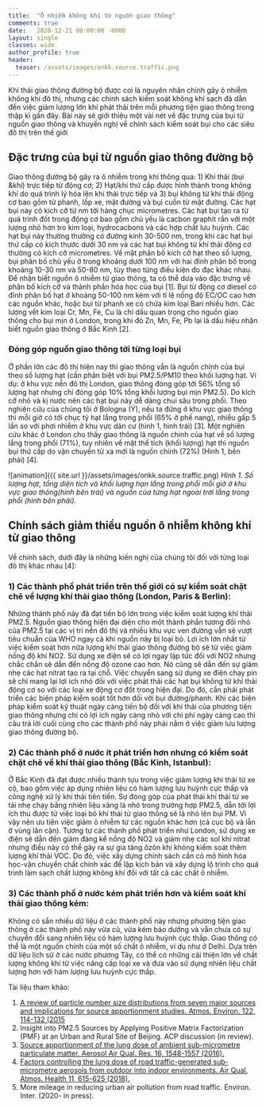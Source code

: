 ```yaml
---
title:  "Ô nhiễm không khí từ nguồn giao thông"
comments: true
date:   2020-12-21 00:00:00 -0000
layout: single
classes: wide
author_profile: true
header:
  teaser: /assets/images/onkk.source.traffic.png
---
```


Khí thải giao thông đường bộ được coi là nguyên nhân chính gây ô nhiễm không khí đô thị, nhưng các chính sách kiểm soát không khí sạch đã dẫn đến việc giảm lượng lớn khí phát thải trên mỗi phương tiện giao thông trong thập kỉ gần đây. Bài này sẽ giới thiệu một vài nét về đặc trưng của bụi từ nguồn giao thông và khuyến nghị về chính sách kiểm soát bụi cho các siêu đô thị trên thế giới 

## Đặc trưng của bụi từ nguồn giao thông đường bộ

Giao thông đường bộ gây ra ô nhiễm trong khí thông qua: 1) Khí thải (bụi &khí) trực tiếp từ động cơ; 2) Hạt/khí thứ cấp được hình thành trong không khí do quá trình lý hóa lên khí thải trực tiếp và 3) bụi không từ khí thải động cơ bao gồm từ phanh, lốp xe, mặt đường và bụi cuốn từ mặt đường. Các hạt bụi này có kích cỡ từ nm tới hàng chục micrometres. Các hạt bụi tạo ra từ quá trình đốt trong động cơ bao gồm chủ yếu là cacbon graphit rắn với một lượng nhỏ hơn tro kim loại, hydrocacbons và các hợp chất lưu huỳnh. Các hạt bụi này thường thường có đường kính 30-500 nm, trong khi các hạt bụi thứ cấp có kích thước dưới 30 nm và các hạt bụi không từ khí thải động cơ thường có kích cỡ micrometres. Về mặt phân bố kích cỡ hạt theo số lượng, bụi phân bố chủ yếu ở trong khoảng dưới 100 nm với hai đỉnh phân bố trong khoảng 10-30 nm và 50-80 nm, tùy theo từng điều kiện đo đạc khác nhau. Để nhận biết nguồn ô nhiễm từ giao thông, ta có thể dưạ vào đặc trưng về phân bố kích cỡ và thành phần hóa học của bụi \[1\]. Bụi từ động cơ diesel có đỉnh phân bố hạt ở khoảng 50-100 nm kèm với tỉ lệ nồng độ EC/OC cao hơn các nguồn khác, hoặc bụi từ phanh xe có chứa kim loại Bari nhiều hơn. Các lượng vết kim loại Cr, Mn, Fe, Cu là chỉ dấu  quan trọng cho nguồn giao thông cho bụi mịn ở London, trong khi đó Zn, Mn, Fe, Pb lại là dấu hiệu nhận biết nguồn giao thông ở Bắc Kinh \[2\].

### Đóng góp nguồn giao thông tới từng loại bụi
Ở phần lớn các đô thị hiện nay thì giao thông vẫn là nguồn chính của bụi theo số lượng hạt (cần phân biệt với bụi PM2.5/PM10 theo khối lượng hạt. Ví dụ: ở khu vực nền đô thị London, giao thông đóng góp tới 56% tổng số lượng hạt nhưng chỉ đóng góp 10% tổng khối lượng bụi mịn PM2.5). Do kích cỡ nhỏ và kị nước nên các hạt bụi này dễ dàng chui sâu trong phổi. Theo nghiên cứu của chúng tôi ở Bologna (Ý), nếu ta đứng ở khu vực giao thông thì mỗi giờ có tới chục tỷ hạt lắng trong phổi (65% ở phế nang), nhiều gấp 5 lần so với phơi nhiễm ở khu vực dân cư (hình 1, hình trái) \[3\]. Một nghiên cứu khác ở London cho thấy giao thông là nguồn chính của hạt về số lượng lắng trong phổi (71%), tuy nhiên về mặt thể tích (khối lượng) hạt thì nguồn bụi thứ cấp do vận chuyển từ xa mới là nguồn chính (72%) (Hình 1, bên phải) \[4\].

![animation]({{ site.url }}/assets/images/onkk.source.traffic.png) 
*Hình 1. Số lượng hạt, tổng diện tích và khối lượng hạn lắng trong phổi mỗi giờ ở khu vực giao thông(hình bên trái) và nguốn của từng hạt ngoài trời lắng trong phổi (hình bên phải).*

## Chính sách giảm thiểu nguồn ô nhiễm không khí từ giao thông

Về chính sách, dưới đây là những kiến nghị của chúng tôi đối với từng loại đô thị khác nhau \[4\]:
### 1)	Các thành phố phát triển trên thế giới có sự kiểm soát chặt chẽ về lượng khí thải giao thông (London, Paris & Berlin):
Những thành phố này đã đạt tiến bộ lớn trong việc kiểm soát lượng khí thải PM2.5.  Nguồn giao thông hiện đại diện cho một thành phần tương đối nhỏ của PM2.5 tại các vị trí nền đô thị và nhiều khu vực ven đường vẫn sẽ vượt tiêu chuẩn của WHO ngay cả khi nguồn này bị loại bỏ. Lợi ích lớn nhất từ việc kiểm soát hơn nữa lượng khí thải giao thông đường bộ sẽ từ việc giảm nồng độ khí NO2. Sử dụng xe điện sẽ có lợi ngay lập tức đối với NO2 nhưng chắc chắn sẽ dẫn đến nồng độ ozone cao hơn. Nó cũng sẽ dẫn đến sự giảm nhẹ các hạt nitrat tạo ra tại chỗ. Việc chuyển sang sử dụng xe điện chạy pin sẽ chỉ mang lại lợi ích nhỏ đối với việc phát thải các hạt bụi không từ khí thải động cơ so với các loại xe động cơ đốt trong hiện đại. Do đó, cần phải phát triển các biện pháp kiểm soát tốt hơn đối với bụi đường/phanh. Khi các biện pháp kiểm soát kỹ thuật ngày càng tiến bộ đối với khí thải của phương tiện giao thông nhưng chí có lợi ích ngày càng nhỏ với chi phí ngày càng cao thì câu trả lời cuối cùng cho các thành phố này phải nằm ở việc giảm lưu lượng giao thông đường bộ.

### 2)	Các thành phố ở nước ít phát triển hơn nhưng có kiểm soát chặt chẽ về khí thải giao thông (Bắc Kinh, Istanbul):
Ở Bắc Kinh đã đạt được nhiều thành tựu trong việc giảm lượng khí thải từ xe cộ, bao gồm việc áp dụng nhiên liệu có hàm lượng lưu huỳnh cực thấp và công nghệ xử lý khí thải tiên tiến. Sự đóng góp của phát thải khí thải từ xe tải nhẹ chạy bằng nhiên liệu xăng là nhỏ trong trường hợp PM2.5, dẫn tới lợi ích thu được từ việc loại bỏ khí thải từ giao thông sẽ là nhỏ lên bụi PM. Vì vậy nên ưu tiên việc giảm ô nhiễm từ các nguồn khác hơn (cả cục bộ và lẫn ở vùng lân cận). Tương tự các thành phố phát triển như London, sử dụng xe điện sẽ dẫn đến giảm đáng kể nồng độ NO2 và giảm nhẹ các sol khí nitrat nhưng điều này có thể gây ra sự gia tăng ôzôn khi không kiểm soát thêm lượng khí thải VOC. Do đó, việc xây dựng chính sách cần có mô hình hóa học-vận chuyển chất chính xác để lập kịch bản và xây dựng lộ trình cho quá trình làm sạch chất lượng không khí đối với tất cả các chất ô nhiễm. 

### 3)	Các thành phố ở nước kém phát triển hơn và kiểm soát khí thải giao thông kém: 
Không có sẵn nhiều dữ liệu ở các thành phố này nhưng phương tiện giao thông ở các thành phố này vừa cũ, vừa kém bảo dưỡng và vẫn chưa có sự chuyển đổi sang nhiên liệu có hàm lượng lưu huỳnh cực thấp. Giao thông có thể là một nguồn chính của một số chất ô nhiễm, ví dụ như ở Delhi. Dựa trên dữ liệu lịch sử ở các nước phương Tây, có thể có những cải thiện lớn về chất lượng không khí từ việc nâng cấp loại xe và đưa vào sử dụng nhiên liệu chất lượng hơn với hàm lượng lưu huỳnh cực thấp.


Tài liệu tham khảo:
1.	[A review of particle number size distributions from seven major sources and implications for source apportionment studies. Atmos. Environ. 122, 114-132 (2015](https://www.sciencedirect.com/science/article/abs/pii/S1352231015303691)
2.	Insight into PM2.5 Sources by Applying Positive Matrix Factorization (PMF) at an Urban and Rural Site of Beijing. ACP discussion (in review).
3.	[Source apportionment of the lung dose of ambient sub-micrometre particulate matter. Aerosol Air Qual. Res. 16, 1548-1557 (2016).](https://aaqr.org/articles/aaqr-15-09-oa-0553.pdf)
4.	[Factors controlling the lung dose of road traffic-generated sub-micrometre aerosols from outdoor into indoor environments. Air Qual. Atmos. Health 11, 615-625 (2018).](https://link.springer.com/content/pdf/10.1007/s11869-018-0568-2.pdf)
5.	More mileage in reducing urban air pollution from road traffic. Environ. Inter. (2020- in press).


